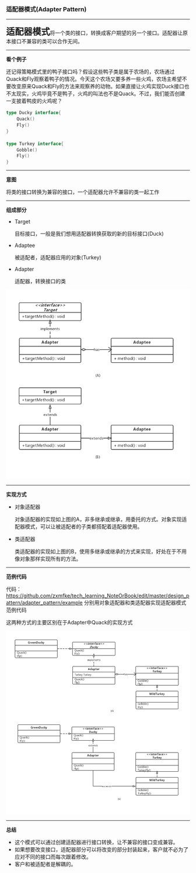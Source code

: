 ### 适配器模式(Adapter Pattern)

---

<font size="5">**适配器模式**</font>将一个类的接口，转换成客户期望的另一个接口。适配器让原本接口不兼容的类可以合作无间。

---

**看个例子**

还记得策略模式里的鸭子接口吗？假设这些鸭子类是属于农场的，农场通过Quack和Fly观察着鸭子的情况。今天这个农场又要多养一些火鸡，农场主希望不要改变原来Quack和Fly的方法来观察养的动物。如果直接让火鸡实现Duck接口也不太现实，火鸡毕竟不是鸭子，火鸡的叫法也不是Quack。不过，我们能否创建一支披着鸭皮的火鸡呢？

```go
type Ducky interface{
    Quack()
    Fly()
}

type Turkey interface{
    Gobble()
    Fly()
}
```

---

**意图**

将类的接口转换为兼容的接口，一个适配器允许不兼容的类一起工作

---

**组成部分**

- Target

  目标接口，一般是我们想用适配器转换获取的新的目标接口(Duck)

- Adaptee

  被适配者，适配器应用的对象(Turkey)

- Adapter

  适配器，转换接口的类

![](./image/adapter_pattern_class_diagram.jpg)

---

**实现方式**

- 对象适配器

  对象适配器的实现如上图的A，非多继承或继承，用委托的方式。对象实现适配器模式，可以让被适配者的子类都搭配着适配器使用。

- 类适配器

  类适配器的实现如上图的B，使用多继承或继承的方式来实现，好处在于不用像对象那样实现所有的方法。

---

**范例代码**

代码：https://github.com/zxmfke/tech_learning_NoteOrBook/edit/master/design_pattern/adapter_pattern/example
分别用对象适配器和类适配器实现适配器模式范例代码

这两种方式的主要区别在于Adapter中Quack的实现方式

![](./image/adapter_pattern_class_diagram_v1.jpg)

---

**总结**

- 这个模式可以通过创建适配器进行接口转换，让不兼容的接口变成兼容。
- 如果想要改变接口，适配器部分可以将改变的部分封装起来，客户就不必为了应对不同的接口而每次跟着修改。
- 客户和被适配者是解耦的。
